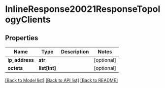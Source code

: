 # InlineResponse20021ResponseTopologyClients

## Properties
Name | Type | Description | Notes
------------ | ------------- | ------------- | -------------
**ip_address** | **str** |  | [optional] 
**octets** | **list[int]** |  | [optional] 

[[Back to Model list]](../README.md#documentation-for-models) [[Back to API list]](../README.md#documentation-for-api-endpoints) [[Back to README]](../README.md)


